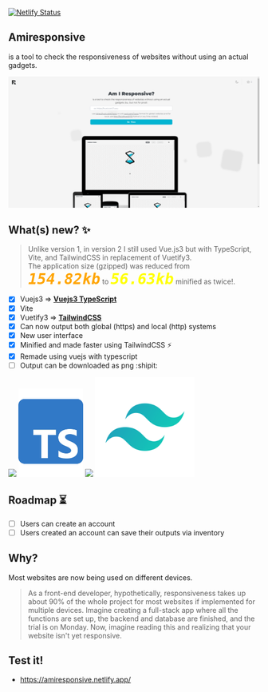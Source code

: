 [![Netlify Status](https://api.netlify.com/api/v1/badges/8cf7b954-67c1-4533-b3b5-fa74f47286a4/deploy-status)](https://app.netlify.com/sites/amiresponsive/deploys)
<!-- #01b4d2 -->
## Amiresponsive
is a tool to check the responsiveness of websites without using an actual gadgets.

<img src="./src/assets/imgs/image-2.png"/>

## What(s) new? ✨

> Unlike version 1, in version 2 I still used Vue.js3 but with TypeScript, Vite, and TailwindCSS in replacement of Vuetify3. <br> The application size (gzipped) was reduced from <code style="font-size: 30px; color: orange;">***154.82kb***</code> to <code style="font-size: 30px; color: yellow;">***56.63kb***</code> minified as twice!.

- [x] Vuejs3 =>  <b style="text-decoration: underline;">Vuejs3 TypeScript</b>
- [x] Vite
- [x] Vuetify3 =>  <b style="text-decoration: underline;">TailwindCSS</b>
- [x] Can now output both global (https) and local (http) systems
- [x] New user interface
- [x] Minified and made faster using TailwindCSS :zap:
- [x] Remade using vuejs with typescript
- [ ] Output can be downloaded as png :shipit:

<div>
    <img src="https://external-content.duckduckgo.com/iu/?u=https%3A%2F%2Flogospng.org%2Fdownload%2Fvue.js%2Fvue-js-2048.png&f=1&nofb=1&ipt=680d479655f4fd80c9893dd39a3d12415e5f35edff3ff9edf38a7b680240797a&ipo=images" width="180"/>
    <img src="./src/assets/imgs/image.png" width="130" center/>
    <img src="https://vitejs.dev/logo-with-shadow.png" width="200"/>
    <img src="./src/assets/imgs/image-4.png" width="200" center/>
</div>

## Roadmap ⏳
<!-- Future Features ⏳ -->

- [ ] Users can create an account
- [ ] Users created an account can save their outputs via inventory

## Why?
Most websites are now being used on different devices.
> As a front-end developer, hypothetically, responsiveness takes up about 90% of the whole project for most websites if implemented for multiple devices. Imagine creating a full-stack app where all the functions are set up, the backend and database are finished, and the trial is on Monday. Now, imagine reading this and realizing that your website isn't yet responsive.

## Test it!

- <a href="https://amiresponsive.netlify.app/">https://amiresponsive.netlify.app/</a>

<!-- ## Run it! -->

<!-- ### to run local development apps like `http://localhost:5173/ or http://192.168.1.5:5173/ or http://127.0.0.0/`
```
git clone ${}0
yarn or npm install
yarn dev
``` -->

